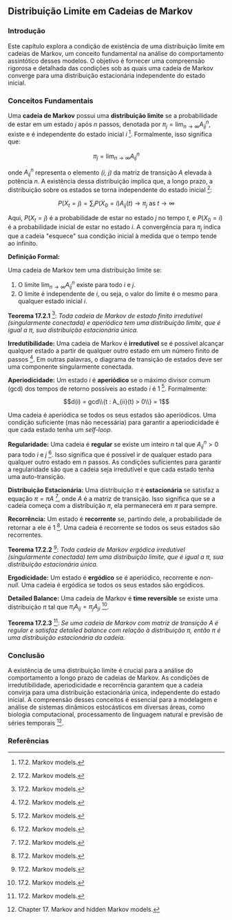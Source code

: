 ## Distribuição Limite em Cadeias de Markov

### Introdução
Este capítulo explora a condição de existência de uma distribuição limite em cadeias de Markov, um conceito fundamental na análise do comportamento assintótico desses modelos. O objetivo é fornecer uma compreensão rigorosa e detalhada das condições sob as quais uma cadeia de Markov converge para uma distribuição estacionária independente do estado inicial.

### Conceitos Fundamentais
Uma **cadeia de Markov** possui uma **distribuição limite** se a probabilidade de estar em um estado *j* após *n* passos, denotada por $\pi_j = \lim_{n \to \infty} A_{ij}^n$, existe e é independente do estado inicial *i* [^598]. Formalmente, isso significa que:

$$\pi_j = \lim_{n \to \infty} A_{ij}^n$$

onde $A_{ij}^n$ representa o elemento *(i, j)* da matriz de transição *A* elevada à potência *n*. A existência dessa distribuição implica que, a longo prazo, a distribuição sobre os estados se torna independente do estado inicial [^598]:

$$P(X_t = j) = \sum_i P(X_0 = i) A_{ij}(t) \to \pi_j \text{ as } t \to \infty$$

Aqui, $P(X_t = j)$ é a probabilidade de estar no estado *j* no tempo *t*, e $P(X_0 = i)$ é a probabilidade inicial de estar no estado *i*. A convergência para $\pi_j$ indica que a cadeia "esquece" sua condição inicial à medida que o tempo tende ao infinito.

**Definição Formal:**

Uma cadeia de Markov tem uma distribuição limite se:

1.  O limite $\lim_{n \to \infty} A_{ij}^n$ existe para todo *i* e *j*.
2.  O limite é independente de *i*, ou seja, o valor do limite é o mesmo para qualquer estado inicial *i*.

**Teorema 17.2.1** [^598]: *Toda cadeia de Markov de estado finito irredutível (singularmente conectada) e aperiódica tem uma distribuição limite, que é igual a π, sua distribuição estacionária única.*

**Irredutibilidade:** Uma cadeia de Markov é **irredutível** se é possível alcançar qualquer estado a partir de qualquer outro estado em um número finito de passos [^598]. Em outras palavras, o diagrama de transição de estados deve ser uma componente singularmente conectada.

**Aperiodicidade:** Um estado *i* é **aperiódico** se o máximo divisor comum (gcd) dos tempos de retorno possíveis ao estado *i* é 1 [^598]. Formalmente:

$$d(i) = gcd\\{t : A_{ii}(t) > 0\\} = 1$$

Uma cadeia é aperiódica se todos os seus estados são aperiódicos. Uma condição suficiente (mas não necessária) para garantir a aperiodicidade é que cada estado tenha um *self-loop*.

**Regularidade:** Uma cadeia é **regular** se existe um inteiro *n* tal que $A_{ij}^n > 0$ para todo *i* e *j* [^598]. Isso significa que é possível ir de qualquer estado para qualquer outro estado em *n* passos. As condições suficientes para garantir a regularidade são que a cadeia seja irredutível e que cada estado tenha uma auto-transição.

**Distribuição Estacionária:** Uma distribuição $\pi$ é **estacionária** se satisfaz a equação $\pi = \pi A$ [^597], onde *A* é a matriz de transição. Isso significa que se a cadeia começa com a distribuição $\pi$, ela permanecerá em $\pi$ para sempre.

**Recorrência:** Um estado é **recorrente** se, partindo dele, a probabilidade de retornar a ele é 1 [^599]. Uma cadeia é recorrente se todos os seus estados são recorrentes.

**Teorema 17.2.2** [^599]: *Toda cadeia de Markov ergódica irredutível (singularmente conectada) tem uma distribuição limite, que é igual a π, sua distribuição estacionária única.*

**Ergodicidade:** Um estado é **ergódico** se é aperiódico, recorrente e *non-null*. Uma cadeia é ergódica se todos os seus estados são ergódicos.

**Detailed Balance:** Uma cadeia de Markov é **time reversible** se existe uma distribuição $\pi$ tal que $\pi_i A_{ij} = \pi_j A_{ji}$ [^599].

**Teorema 17.2.3** [^599]: *Se uma cadeia de Markov com matriz de transição A é regular e satisfaz detailed balance com relação à distribuição π, então π é uma distribuição estacionária da cadeia.*

### Conclusão
A existência de uma distribuição limite é crucial para a análise do comportamento a longo prazo de cadeias de Markov. As condições de irredutibilidade, aperiodicidade e recorrência garantem que a cadeia convirja para uma distribuição estacionária única, independente do estado inicial. A compreensão desses conceitos é essencial para a modelagem e análise de sistemas dinâmicos estocásticos em diversas áreas, como biologia computacional, processamento de linguagem natural e previsão de séries temporais [^589].

### Referências
[^589]: Chapter 17. Markov and hidden Markov models.
[^597]: 17.2. Markov models.
[^598]: 17.2. Markov models.
[^599]: 17.2. Markov models.
<!-- END -->